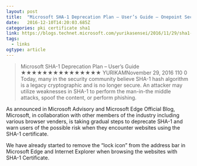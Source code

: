 ```yaml
---
layout: post 
title:  "Microsoft SHA-1 Deprecation Plan – User’s Guide – Onepoint Security by Yurika Sensei" 
date:   2016-12-10T14:20:03.685Z 
categories: pki certificate sha1
link: https://blogs.technet.microsoft.com/yurikasensei/2016/11/29/sha1-users-guide/ 
tags:
  - links
ogtype: article 
---
```


> Microsoft SHA-1 Deprecation Plan – User’s Guide
★★★★★★★★★★★★★★★
YURIKAMNovember 29, 2016 
110
0
Today, many in the security community believe SHA-1 hash algorithm is a legacy cryptographic and is no longer secure. An attacker may utilize weaknesses in SHA-1 to perform the man-in-the middle attacks, spoof the content, or perform phishing.

As announced in Microsoft Advisory and Microsoft Edge Official Blog, Microsoft, in collaboration with other members of the industry including various browser venders, is taking gradual steps to deprecate SHA-1 and warn users of the possible risk when they encounter websites using the SHA-1 certificate.

We have already started to remove the “lock icon” from the address bar in Microsoft Edge and Internet Explorer when browsing the websites with SHA-1 Certificate.
